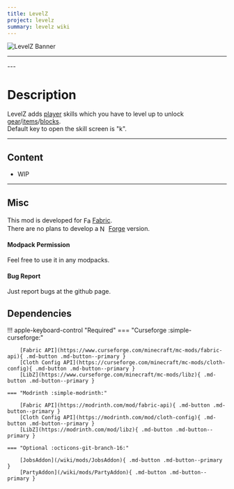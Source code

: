```yaml
---
title: LevelZ
project: levelz
summary: levelz wiki
---
```

<script src="/wiki/javascripts/data.js"></script>
<script src="/wiki/javascripts/sidebar.js" id="levelz"></script>

![LevelZ Banner](/wiki/assets/general/banner/levelzbanner.png)

---
<div id="showcase-gallery" modid="levelz" image_1="levelz_image_1" image_2="levelz_image_2" image_3="levelz_image_3"></div>
<script src="/wiki/javascripts/showcase.js"></script>
---

# Description
LevelZ adds [player](https://minecraft.wiki/w/Player) skills which you have to level up to unlock [gear](https://minecraft.wiki/w/Tool)/[items](https://minecraft.wiki/w/Item)/[blocks](https://minecraft.wiki/w/Block).  
Default key to open the skill screen is "k".

---
## Content
- WIP
<!-- - [Block List](/wiki/mods/levelz/Blocks/#list-of-blocks)
- [Entity List](/wiki/mods/levelz/Entities/#list-of-entities)
- [Item List](/wiki/mods/levelz/Items/#list-of-items)
- [Structure List](/wiki/mods/levelz/Structures/#list-of-structures) -->
  
---
## Misc
This mod is developed for <img src="https://fabricmc.net/assets/logo.png" alt="Fabric" width="16" height="16" style="position: relative; top: 3px;"> [Fabric](https://fabricmc.net/).  
There are no plans to develop a <img src="https://neoforged.net/img/authors/neoforged.png" alt="NeoForged" width="16" height="16" style="position: relative; top: 3px;"> [Forge](https://neoforged.net/) version.  

#### Modpack Permission
Feel free to use it in any modpacks.  

#### Bug Report
Just report bugs at the github page.  

## Dependencies

!!! apple-keyboard-control "Required"
    === "Curseforge :simple-curseforge:"

        [Fabric API](https://www.curseforge.com/minecraft/mc-mods/fabric-api){ .md-button .md-button--primary }
        [Cloth Config API](https://curseforge.com/minecraft/mc-mods/cloth-config){ .md-button .md-button--primary }
        [LibZ](https://www.curseforge.com/minecraft/mc-mods/libz){ .md-button .md-button--primary }

    === "Modrinth :simple-modrinth:"

        [Fabric API](https://modrinth.com/mod/fabric-api){ .md-button .md-button--primary }
        [Cloth Config API](https://modrinth.com/mod/cloth-config){ .md-button .md-button--primary }
        [LibZ](https://modrinth.com/mod/libz){ .md-button .md-button--primary }
    
    === "Optional :octicons-git-branch-16:"

        [JobsAddon](/wiki/mods/JobsAddon){ .md-button .md-button--primary }
        [PartyAddon](/wiki/mods/PartyAddon){ .md-button .md-button--primary }
